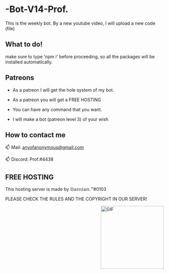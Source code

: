 # -Bot-V14-Prof.
This is the weekly bot. By a new youtube video, I will upload a new code (file)
## What to do!

make sure to type 'npm i' before proceeding, so all the packages will be installed automatically.

## Patreons

- As a patreon I will get the hole system of my bot.

- As a patreon you will get a FREE HOSTING

- You can have any command that you want. 

- I will make a bot (patreon level 3) of your wish

## How to contact me

📫 Mail: anyofanonymous@gmail.com

📫 Discord: Prof.#4438


## FREE HOSTING 

This hosting server is made by 𝔻𝕒𝕞𝕚𝕒𝕟.™#0103 

PLEASE CHECK THE RULES AND THE COPYRIGHT IN OUR SERVER! 


<img align="right" alt="GIF" height="200px" src="https://64.media.tumblr.com/72d5855e55a1971645b927c14debc7ce/tumblr_mtjget4P4m1ru39xmo1_500.gif"/>
